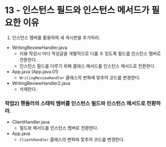 # 13 - 인스턴스 필드와 인스턴스 메서드가 필요한 이유

1) 인스턴스 멤버를 활용하여 새 게시판을 추가하라.

- WritingReviewHandler.java
    - 리뷰 작성시 마다 작성글을 개별적으로 다룰 수 있도록 필드를 인스턴스 멤버로 전환한다.
    - 인스턴스 필드를 다루기 위해 클래스 메서드를 인스턴스 메서드로 전환한다.
- App.java (App.java.01)
    - `WritingReviewHandler` 클래스의 변화에 맞추어 코드를 변경한다.
- WritingReviewHandler2.java
    - 삭제한다.

### 작업2) 핸들러의 스태틱 멤버를 인스턴스 필드와 인스턴스 메서드로 전환하라.

- ClientHandler.java
    - 필드와 메서드를 인스턴스 멤버로 전환한다.
- App.java
    - `ClientHandler` 클래스의 변화에 맞추어 코드를 변경한다.
